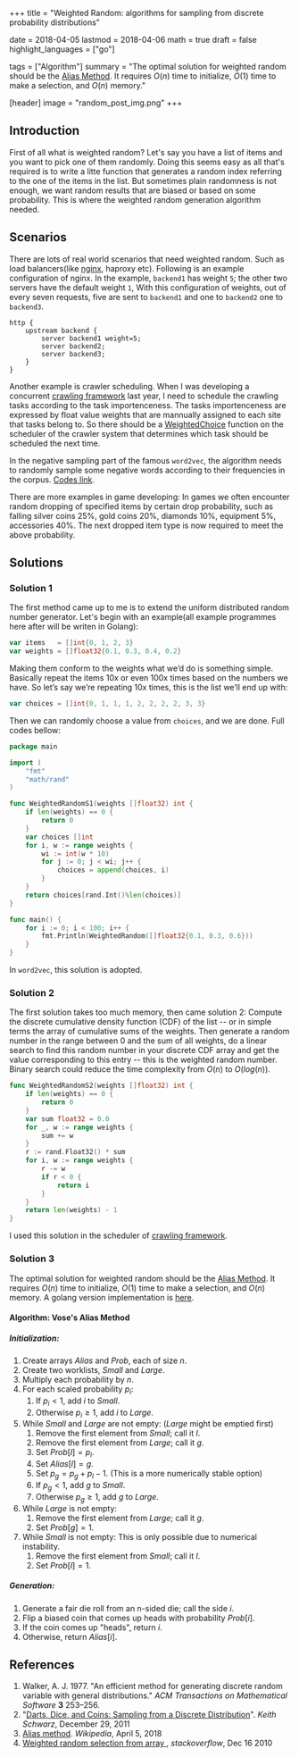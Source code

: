+++
title = "Weighted Random: algorithms for sampling from discrete probability distributions"

date = 2018-04-05
lastmod = 2018-04-06
math = true
draft = false
highlight_languages = ["go"]

tags = ["Algorithm"]
summary = "The optimal solution for weighted random should be the [Alias Method](https://en.wikipedia.org/wiki/Alias_method). It requires $O(n)$ time to initialize, $O(1)$ time to make a selection, and $O(n)$ memory."

[header]
image = "random_post_img.png"
+++

## Introduction

First of all what is weighted random? Let's say you have a list of items and you want to pick one of them randomly. Doing this seems easy as all that's required is to write a litte function that generates a random index referring to the one of the items in the list. But sometimes plain randomness is not enough, we want random results that are biased or based on some probability. This is where the weighted random generation algorithm needed.

## Scenarios

There are lots of real world scenarios that need weighted random. Such as load balancers(like [nginx](https://docs.nginx.com/nginx/admin-guide/load-balancer/http-load-balancer/), haproxy etc). Following is an example configuration of nginx. In the example, `backend1` has weight `5`; the other two servers have the default weight `1`, With this configuration of weights, out of every seven requests, five are sent to `backend1` and one to `backend2` one to `backend3`.
```nginx
http {
    upstream backend {
        server backend1 weight=5;
        server backend2;
        server backend3;
    }
}
```

Another example is crawler scheduling. When I was developing a concurrent [crawling framework](https://github.com/crawlerclub/x) last year, I need to schedule the crawling tasks according to the task importenceness. The tasks importenceness are expressed by float value weights that are mannually assigned to each site that tasks belong to. So there should be a [WeightedChoice](https://github.com/crawlerclub/x/blob/master/controller/crawler_scheduler.go#L45) function on the scheduler of the crawler system that determines which task should be scheduled the next time.

In the negative sampling part of the famous `word2vec`, the algorithm needs to randomly sample some negative words according to their frequencies in the corpus. [Codes link](https://github.com/tmikolov/word2vec/blob/master/word2vec.c#L527).

There are more examples in game developing: In games we often encounter random dropping of specified items by certain drop probability, such as falling silver coins 25%, gold coins 20%, diamonds 10%, equipment 5%, accessories 40%. The next dropped item type is now required to meet the above probability.

## Solutions

### Solution 1

The first method came up to me is to extend the uniform distributed random number generator. Let's begin with an example(all example programmes here after will be writen in Golang):
```go
var items   = []int{0, 1, 2, 3}
var weights = []float32{0.1, 0.3, 0.4, 0.2}
```
Making them conform to the weights what we’d do is something simple. Basically repeat the items 10x or even 100x times based on the numbers we have. So let’s say we’re repeating 10x times, this is the list we’ll end up with:
```go
var choices = []int{0, 1, 1, 1, 2, 2, 2, 2, 3, 3}
```
Then we can randomly choose a value from `choices`, and we are done. Full codes bellow:
```go
package main

import (
    "fmt"
    "math/rand"
)

func WeightedRandomS1(weights []float32) int {
    if len(weights) == 0 {
        return 0
    }
    var choices []int
    for i, w := range weights {
        wi := int(w * 10)
        for j := 0; j < wi; j++ {
            choices = append(choices, i)
        }
    }
    return choices[rand.Int()%len(choices)]
}

func main() {
    for i := 0; i < 100; i++ {
        fmt.Println(WeightedRandom([]float32{0.1, 0.3, 0.6}))
    }
}
```
In `word2vec`, this solution is adopted.

### Solution 2

The first solution takes too much memory, then came solution 2: Compute the discrete cumulative density function (CDF) of the list -- or in simple terms the array of cumulative sums of the weights. Then generate a random number in the range between 0 and the sum of all weights, do a linear search to find this random number in your discrete CDF array and get the value corresponding to this entry -- this is the weighted random number. Binary search could reduce the time complexity from $O(n)$ to $O(log(n))$.
```go
func WeightedRandomS2(weights []float32) int {
    if len(weights) == 0 {
        return 0
    }
    var sum float32 = 0.0
    for _, w := range weights {
        sum += w
    }
    r := rand.Float32() * sum
    for i, w := range weights {
        r -= w
        if r < 0 {
            return i
        }
    }
    return len(weights) - 1
}
```
I used this solution in the scheduler of [crawling framework](https://github.com/crawlerclub/x).

### Solution 3

The optimal solution for weighted random should be the [Alias Method](https://en.wikipedia.org/wiki/Alias_method). It requires $O(n)$ time to initialize, $O(1)$ time to make a selection, and $O(n)$ memory. A golang version implementation is [here](https://github.com/liuzl/alias).

#### Algorithm: Vose's Alias Method

##### Initialization:

1. Create arrays $Alias$ and $Prob$, each of size $n$.
2. Create two worklists, $Small$ and $Large$.
3. Multiply each probability by $n$.
4. For each scaled probability $p_i$:
   1. If $p_i<1$, add $i$ to $Small$.
   2. Otherwise $p_i \geqslant 1$, add $i$ to $Large$.
5. While $Small$ and $Large$ are not empty: ($Large$ might be emptied first)
   1. Remove the first element from $Small$; call it $l$.
   2. Remove the first element from $Large$; call it $g$.
   3. Set $Prob[l]=p_l$.
   4. Set $Alias[l]=g$.
   5. Set $p_g = p_g + p_l - 1$. (This is a more numerically stable option)
   6. If $p_g<1$, add $g$ to $Small$.
   7. Otherwise $p_g \geqslant 1$, add $g$ to $Large$.
6. While $Large$ is not empty:
   1. Remove the first element from $Large$; call it $g$.
   2. Set $Prob[g] = 1$.
7. While $Small$ is not empty: This is only possible due to numerical instability.
   1. Remove the first element from $Small$; call it $l$.
   2. Set $Prob[l] = 1$.

##### Generation:

1. Generate a fair die roll from an n-sided die; call the side $i$.
2. Flip a biased coin that comes up heads with probability $Prob[i]$.
3. If the coin comes up "heads", return $i$.
4. Otherwise, return $Alias[i]$.


## References
1. Walker, A. J. 1977. "An efficient method for generating discrete random variable with general distributions." *ACM Transactions on Mathematical Software* **3** 253–256.
2. "[Darts, Dice, and Coins: Sampling from a Discrete Distribution](http://www.keithschwarz.com/darts-dice-coins/)". *Keith Schwarz*, December 29, 2011
3. [Alias method](https://en.wikipedia.org/wiki/Alias_method). *Wikipedia*, April 5, 2018
4. [Weighted random selection from array
](https://stackoverflow.com/questions/4463561/weighted-random-selection-from-array), *stackoverflow*, Dec 16 2010
